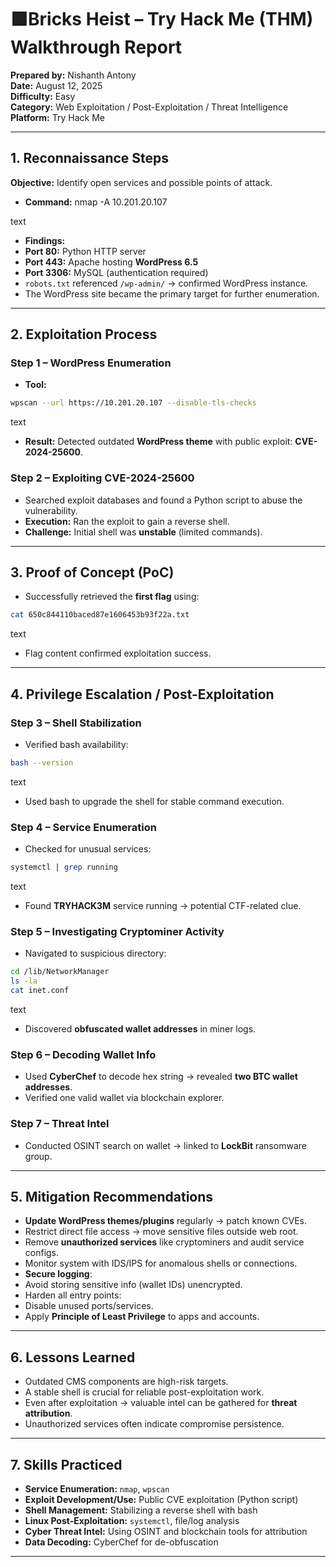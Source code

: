 # 🟩Bricks Heist – Try Hack Me (THM) Walkthrough Report

**Prepared by:** Nishanth Antony  
**Date:** August 12, 2025  
**Difficulty:** Easy  
**Category:** Web Exploitation / Post-Exploitation / Threat Intelligence  
**Platform:** Try Hack Me    

---

## 1. Reconnaissance Steps

**Objective:** Identify open services and possible points of attack.

- **Command:**
nmap -A 10.201.20.107

text
- **Findings:**
- **Port 80:** Python HTTP server
- **Port 443:** Apache hosting **WordPress 6.5**
- **Port 3306:** MySQL (authentication required)
- `robots.txt` referenced `/wp-admin/` → confirmed WordPress instance.
- The WordPress site became the primary target for further enumeration.

---

## 2. Exploitation Process

### Step 1 – WordPress Enumeration
- **Tool:**
```bash
wpscan --url https://10.201.20.107 --disable-tls-checks
```

text
- **Result:** Detected outdated **WordPress theme** with public exploit: **CVE-2024-25600**.

### Step 2 – Exploiting CVE-2024-25600
- Searched exploit databases and found a Python script to abuse the vulnerability.
- **Execution:** Ran the exploit to gain a reverse shell.
- **Challenge:** Initial shell was **unstable** (limited commands).

---

## 3. Proof of Concept (PoC)

- Successfully retrieved the **first flag** using:
```bash
cat 650c844110baced87e1606453b93f22a.txt
```

text
- Flag content confirmed exploitation success.

---

## 4. Privilege Escalation / Post-Exploitation

### Step 3 – Shell Stabilization
- Verified bash availability:
```bash
bash --version
```

text
- Used bash to upgrade the shell for stable command execution.

### Step 4 – Service Enumeration
- Checked for unusual services:
```bash
systemctl | grep running
```

text
- Found **TRYHACK3M** service running → potential CTF-related clue.

### Step 5 – Investigating Cryptominer Activity
- Navigated to suspicious directory:
```bash
cd /lib/NetworkManager
ls -la
cat inet.conf
```

text
- Discovered **obfuscated wallet addresses** in miner logs.

### Step 6 – Decoding Wallet Info
- Used **CyberChef** to decode hex string → revealed **two BTC wallet addresses**.
- Verified one valid wallet via blockchain explorer.

### Step 7 – Threat Intel
- Conducted OSINT search on wallet → linked to **LockBit** ransomware group.

---

## 5. Mitigation Recommendations

- **Update WordPress themes/plugins** regularly → patch known CVEs.
- Restrict direct file access → move sensitive files outside web root.
- Remove **unauthorized services** like cryptominers and audit service configs.
- Monitor system with IDS/IPS for anomalous shells or connections.
- **Secure logging**:
- Avoid storing sensitive info (wallet IDs) unencrypted.
- Harden all entry points:
- Disable unused ports/services.
- Apply **Principle of Least Privilege** to apps and accounts.

---

## 6. Lessons Learned

- Outdated CMS components are high-risk targets.
- A stable shell is crucial for reliable post-exploitation work.
- Even after exploitation → valuable intel can be gathered for **threat attribution**.
- Unauthorized services often indicate compromise persistence.

---

## 7. Skills Practiced

- **Service Enumeration:** `nmap`, `wpscan`
- **Exploit Development/Use:** Public CVE exploitation (Python script)
- **Shell Management:** Stabilizing a reverse shell with bash
- **Linux Post-Exploitation:** `systemctl`, file/log analysis
- **Cyber Threat Intel:** Using OSINT and blockchain tools for attribution
- **Data Decoding:** CyberChef for de-obfuscation

---
